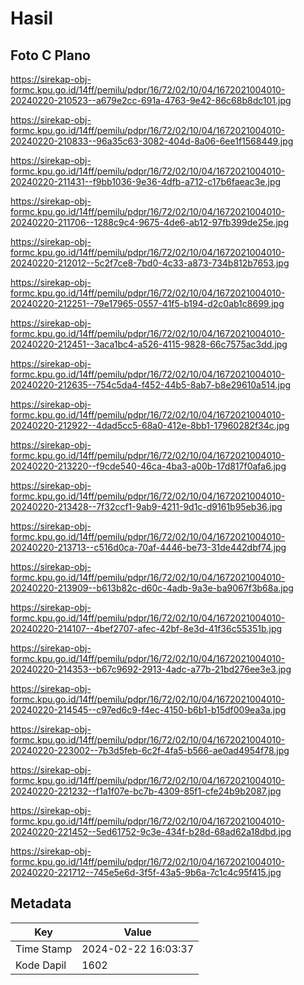 # Hasil

## Foto C Plano

https://sirekap-obj-formc.kpu.go.id/14ff/pemilu/pdpr/16/72/02/10/04/1672021004010-20240220-210523--a679e2cc-691a-4763-9e42-86c68b8dc101.jpg

https://sirekap-obj-formc.kpu.go.id/14ff/pemilu/pdpr/16/72/02/10/04/1672021004010-20240220-210833--96a35c63-3082-404d-8a06-6ee1f1568449.jpg

https://sirekap-obj-formc.kpu.go.id/14ff/pemilu/pdpr/16/72/02/10/04/1672021004010-20240220-211431--f9bb1036-9e36-4dfb-a712-c17b6faeac3e.jpg

https://sirekap-obj-formc.kpu.go.id/14ff/pemilu/pdpr/16/72/02/10/04/1672021004010-20240220-211706--1288c9c4-9675-4de6-ab12-97fb399de25e.jpg

https://sirekap-obj-formc.kpu.go.id/14ff/pemilu/pdpr/16/72/02/10/04/1672021004010-20240220-212012--5c2f7ce8-7bd0-4c33-a873-734b812b7653.jpg

https://sirekap-obj-formc.kpu.go.id/14ff/pemilu/pdpr/16/72/02/10/04/1672021004010-20240220-212251--79e17965-0557-41f5-b194-d2c0ab1c8699.jpg

https://sirekap-obj-formc.kpu.go.id/14ff/pemilu/pdpr/16/72/02/10/04/1672021004010-20240220-212451--3aca1bc4-a526-4115-9828-66c7575ac3dd.jpg

https://sirekap-obj-formc.kpu.go.id/14ff/pemilu/pdpr/16/72/02/10/04/1672021004010-20240220-212635--754c5da4-f452-44b5-8ab7-b8e29610a514.jpg

https://sirekap-obj-formc.kpu.go.id/14ff/pemilu/pdpr/16/72/02/10/04/1672021004010-20240220-212922--4dad5cc5-68a0-412e-8bb1-17960282f34c.jpg

https://sirekap-obj-formc.kpu.go.id/14ff/pemilu/pdpr/16/72/02/10/04/1672021004010-20240220-213220--f9cde540-46ca-4ba3-a00b-17d817f0afa6.jpg

https://sirekap-obj-formc.kpu.go.id/14ff/pemilu/pdpr/16/72/02/10/04/1672021004010-20240220-213428--7f32ccf1-9ab9-4211-9d1c-d9161b95eb36.jpg

https://sirekap-obj-formc.kpu.go.id/14ff/pemilu/pdpr/16/72/02/10/04/1672021004010-20240220-213713--c516d0ca-70af-4446-be73-31de442dbf74.jpg

https://sirekap-obj-formc.kpu.go.id/14ff/pemilu/pdpr/16/72/02/10/04/1672021004010-20240220-213909--b613b82c-d60c-4adb-9a3e-ba9067f3b68a.jpg

https://sirekap-obj-formc.kpu.go.id/14ff/pemilu/pdpr/16/72/02/10/04/1672021004010-20240220-214107--4bef2707-afec-42bf-8e3d-41f36c55351b.jpg

https://sirekap-obj-formc.kpu.go.id/14ff/pemilu/pdpr/16/72/02/10/04/1672021004010-20240220-214353--b67c9692-2913-4adc-a77b-21bd276ee3e3.jpg

https://sirekap-obj-formc.kpu.go.id/14ff/pemilu/pdpr/16/72/02/10/04/1672021004010-20240220-214545--c97ed6c9-f4ec-4150-b6b1-b15df009ea3a.jpg

https://sirekap-obj-formc.kpu.go.id/14ff/pemilu/pdpr/16/72/02/10/04/1672021004010-20240220-223002--7b3d5feb-6c2f-4fa5-b566-ae0ad4954f78.jpg

https://sirekap-obj-formc.kpu.go.id/14ff/pemilu/pdpr/16/72/02/10/04/1672021004010-20240220-221232--f1a1f07e-bc7b-4309-85f1-cfe24b9b2087.jpg

https://sirekap-obj-formc.kpu.go.id/14ff/pemilu/pdpr/16/72/02/10/04/1672021004010-20240220-221452--5ed61752-9c3e-434f-b28d-68ad62a18dbd.jpg

https://sirekap-obj-formc.kpu.go.id/14ff/pemilu/pdpr/16/72/02/10/04/1672021004010-20240220-221712--745e5e6d-3f5f-43a5-9b6a-7c1c4c95f415.jpg


## Metadata

| Key        | Value               |
| ---------- | ------------------- |
| Time Stamp | 2024-02-22 16:03:37 |
| Kode Dapil | 1602                |



